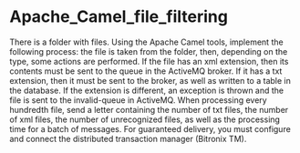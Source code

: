 # Apache_Camel_file_filtering
There is a folder with files. Using the Apache Camel tools, 
implement the following process: the file is taken from the folder, 
then, depending on the type, some actions are performed. If the file 
has an xml extension, then its contents must be sent to the queue in the 
ActiveMQ broker. If it has a txt extension, then it must be sent to the broker, 
as well as written to a table in the database. If the extension is different, 
an exception is thrown and the file is sent to the invalid-queue in ActiveMQ. 
When processing every hundredth file, send a letter containing the number of txt files, 
the number of xml files, the number of unrecognized files, as well as the processing 
time for a batch of messages. For guaranteed delivery, you must configure and connect 
the distributed transaction manager (Bitronix TM).
